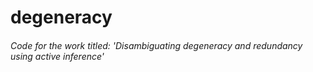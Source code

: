 # degeneracy

###### Code for the work titled: 'Disambiguating degeneracy and redundancy using active inference'

